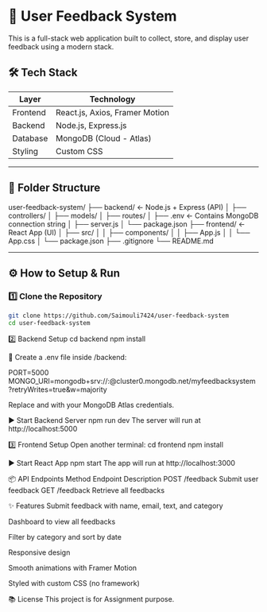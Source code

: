 # 📝 User Feedback System

This is a full-stack web application built to collect, store, and display user feedback using a modern stack.

## 🛠️ Tech Stack

| Layer    | Technology                     |
| -------- | ------------------------------ |
| Frontend | React.js, Axios, Framer Motion |
| Backend  | Node.js, Express.js            |
| Database | MongoDB (Cloud - Atlas)        |
| Styling  | Custom CSS                     |

---

## 📁 Folder Structure

user-feedback-system/
├── backend/ ← Node.js + Express (API)
│ ├── controllers/
│ ├── models/
│ ├── routes/
│ ├── .env ← Contains MongoDB connection string
│ ├── server.js
│ └── package.json
├── frontend/ ← React App (UI)
│ ├── src/
│ │ ├── components/
│ │ ├── App.js
│ │ └── App.css
│ └── package.json
├── .gitignore
└── README.md

---

## ⚙️ How to Setup & Run

### 1️⃣ Clone the Repository

```bash
git clone https://github.com/Saimouli7424/user-feedback-system
cd user-feedback-system


```

2️⃣ Backend Setup
cd backend
npm install

🔐 Create a .env file inside /backend:

PORT=5000
MONGO_URI=mongodb+srv://<username>:<password>@cluster0.mongodb.net/myfeedbacksystem?retryWrites=true&w=majority

Replace <username> and <password> with your MongoDB Atlas credentials.

▶️ Start Backend Server
npm run dev
The server will run at http://localhost:5000

3️⃣ Frontend Setup
Open another terminal:
cd frontend
npm install

▶️ Start React App
npm start
The app will run at http://localhost:3000

📦 API Endpoints
Method Endpoint Description
POST /feedback Submit user feedback
GET /feedback Retrieve all feedbacks

✨ Features
Submit feedback with name, email, text, and category

Dashboard to view all feedbacks

Filter by category and sort by date

Responsive design

Smooth animations with Framer Motion

Styled with custom CSS (no framework)

📚 License
This project is for Assignment purpose.
